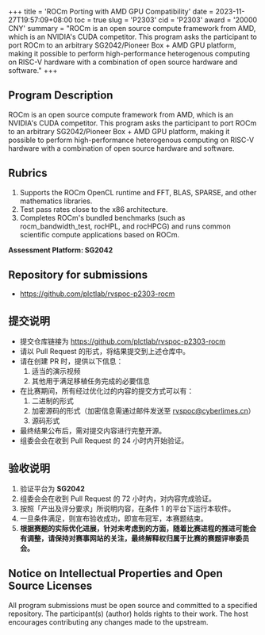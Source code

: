+++
title = 'ROCm Porting with AMD GPU Compatibility'
date = 2023-11-27T19:57:09+08:00
toc = true
slug = 'P2303'
cid = 'P2303'
award = '20000 CNY'
summary = "ROCm is an open source compute framework from AMD, which is an NVIDIA's CUDA competitor. This program asks the participant to port ROCm to an arbitrary SG2042/Pioneer Box + AMD GPU platform, making it possible to perform high-performance heterogenous computing on RISC-V hardware with a combination of open source hardware and software."
+++

## Program Description

ROCm is an open source compute framework from AMD, which is an NVIDIA's CUDA competitor. This program asks the participant to port ROCm to an arbitrary SG2042/Pioneer Box + AMD GPU platform, making it possible to perform high-performance heterogenous computing on RISC-V hardware with a combination of open source hardware and software.

## Rubrics

1. Supports the ROCm OpenCL runtime and FFT, BLAS, SPARSE, and other mathematics libraries.
2. Test pass rates close to the x86 architecture.
3. Completes ROCm's bundled benchmarks (such as rocm_bandwidth_test, rocHPL, and rocHPCG) and runs common scientific compute applications based on ROCm.

**Assessment Platform: SG2042**

## Repository for submissions

- https://github.com/plctlab/rvspoc-p2303-rocm 

## 提交说明

* 提交仓库链接为 https://github.com/plctlab/rvspoc-p2303-rocm
* 请以 Pull Request 的形式，将结果提交到上述仓库中。
* 请在创建 PR 时，提供以下信息：
  1. 适当的演示视频
  2. 其他用于满足移植任务完成的必要信息
* 在比赛期间，所有经过优化过的内容的提交方式可以有：
  1. 二进制的形式
  2. 加密源码的形式（加密信息需通过邮件发送至 rvspoc@cyberlimes.cn）
  3. 源码形式
* 最终结果公布后，需对提交内容进行完整开源。
* 组委会会在收到 Pull Request 的 24 小时内开始验证。

## 验收说明

1. 验证平台为 **SG2042**
2. 组委会会在收到 Pull Request 的 72 小时内，对内容完成验证。
3. 按照「产出及评分要求」所说明内容，在条件 1 的平台下运行本软件。
4. 一旦条件满足，则宣布验收成功，即宣布冠军，本赛题结束。
5. **根据赛题的实际优化进展，针对未考虑到的方面，随着比赛进程的推进可能会有调整，请保持对赛事网站的关注，最终解释权归属于比赛的赛题评审委员会。**

## Notice on Intellectual Properties and Open Source Licenses

All program submissions must be open source and committed to a specified repository. The participant(s) (author) holds rights to their work. The host encourages contributing any changes made to the upstream.
